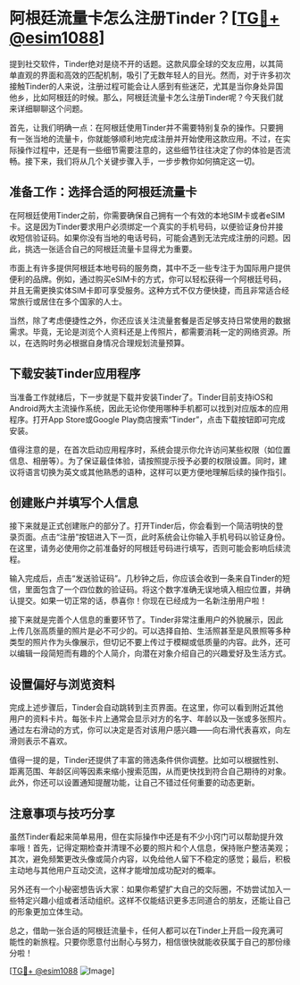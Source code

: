 # 阿根廷流量卡怎么注册Tinder？[[TG💪+ @esim1088](https://t.me/s/esim1088)]

提到社交软件，Tinder绝对是绕不开的话题。这款风靡全球的交友应用，以其简单直观的界面和高效的匹配机制，吸引了无数年轻人的目光。然而，对于许多初次接触Tinder的人来说，注册过程可能会让人感到有些迷茫，尤其是当你身处异国他乡，比如阿根廷的时候。那么，阿根廷流量卡怎么注册Tinder呢？今天我们就来详细聊聊这个问题。

首先，让我们明确一点：在阿根廷使用Tinder并不需要特别复杂的操作。只要拥有一张当地的流量卡，你就能够顺利地完成注册并开始使用这款应用。不过，在实际操作过程中，还是有一些细节需要注意的，这些细节往往决定了你的体验是否流畅。接下来，我们将从几个关键步骤入手，一步步教你如何搞定这一切。

## 准备工作：选择合适的阿根廷流量卡

在阿根廷使用Tinder之前，你需要确保自己拥有一个有效的本地SIM卡或者eSIM卡。这是因为Tinder要求用户必须绑定一个真实的手机号码，以便验证身份并接收短信验证码。如果你没有当地的电话号码，可能会遇到无法完成注册的问题。因此，挑选一张适合自己的阿根廷流量卡显得尤为重要。

市面上有许多提供阿根廷本地号码的服务商，其中不乏一些专注于为国际用户提供便利的品牌。例如，通过购买eSIM卡的方式，你可以轻松获得一个阿根廷号码，并且无需更换实体SIM卡即可享受服务。这种方式不仅方便快捷，而且非常适合经常旅行或居住在多个国家的人士。

当然，除了考虑便捷性之外，你还应该关注流量套餐是否足够支持日常使用的数据需求。毕竟，无论是浏览个人资料还是上传照片，都需要消耗一定的网络资源。所以，在选购时务必根据自身情况合理规划流量预算。

## 下载安装Tinder应用程序

当准备工作就绪后，下一步就是下载并安装Tinder了。Tinder目前支持iOS和Android两大主流操作系统，因此无论你使用哪种手机都可以找到对应版本的应用程序。打开App Store或Google Play商店搜索“Tinder”，点击下载按钮即可完成安装。

值得注意的是，在首次启动应用程序时，系统会提示你允许访问某些权限（如位置信息、相册等）。为了保证最佳体验，请按照提示授予必要的权限设置。同时，建议将语言切换为英文或其他熟悉的语种，这样可以更方便地理解后续的操作指引。

## 创建账户并填写个人信息

接下来就是正式创建账户的部分了。打开Tinder后，你会看到一个简洁明快的登录页面。点击“注册”按钮进入下一页，此时系统会让你输入手机号码以验证身份。在这里，请务必使用你之前准备好的阿根廷号码进行填写，否则可能会影响后续流程。

输入完成后，点击“发送验证码”。几秒钟之后，你应该会收到一条来自Tinder的短信，里面包含了一个四位数的验证码。将这个数字准确无误地填入相应位置，并确认提交。如果一切正常的话，恭喜你！你现在已经成为一名新注册用户啦！

接下来就是完善个人信息的重要环节了。Tinder非常注重用户的外貌展示，因此上传几张高质量的照片是必不可少的。可以选择自拍、生活照甚至是风景照等多种类型的照片作为头像展示，但切记不要上传过于模糊或低质量的内容。此外，还可以编辑一段简短而有趣的个人简介，向潜在对象介绍自己的兴趣爱好及生活方式。

## 设置偏好与浏览资料

完成上述步骤后，Tinder会自动跳转到主页界面。在这里，你可以看到附近其他用户的资料卡片。每张卡片上通常会显示对方的名字、年龄以及一张或多张照片。通过左右滑动的方式，你可以决定是否对该用户感兴趣——向右滑代表喜欢，向左滑则表示不喜欢。

值得一提的是，Tinder还提供了丰富的筛选条件供你调整。比如可以根据性别、距离范围、年龄区间等因素来缩小搜索范围，从而更快找到符合自己期待的对象。此外，你还可以设置通知提醒功能，让自己不错过任何重要的动态更新。

## 注意事项与技巧分享

虽然Tinder看起来简单易用，但在实际操作中还是有不少小窍门可以帮助提升效率哦！首先，记得定期检查并清理不必要的照片和个人信息，保持账户整洁美观；其次，避免频繁更改头像或简介内容，以免给他人留下不稳定的感觉；最后，积极主动地与其他用户互动交流，这样才能增加成功配对的概率。

另外还有一个小秘密想告诉大家：如果你希望扩大自己的交际圈，不妨尝试加入一些特定兴趣小组或者活动组织。这样不仅能结识更多志同道合的朋友，还能让自己的形象更加立体生动。

总之，借助一张合适的阿根廷流量卡，任何人都可以在Tinder上开启一段充满可能性的新旅程。只要你愿意付出耐心与努力，相信很快就能收获属于自己的那份缘分啦！

[[TG💪+ @esim1088](https://t.me/s/esim1088) ![Image](https://i.postimg.cc/4NQfJmqS/Snipaste-2025-05-13-00-14-12.png)]